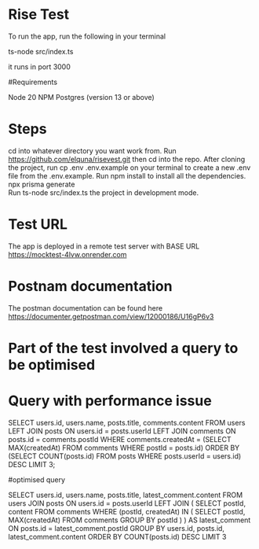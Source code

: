 # Rise Test

To run the app, run the following in your terminal

ts-node src/index.ts

it runs in port 3000

#Requirements

Node 20
NPM
Postgres (version 13 or above)

# Steps

cd into whatever directory you want work from.
Run https://github.com/elquna/risevest.git then cd into the repo.
After cloning the project, run cp .env .env.example on your terminal to create a new .env file from the .env.example.
Run npm install to install all the dependencies.
npx prisma generate   
Run ts-node src/index.ts the project in development mode.

# Test URL

The app is deployed in a remote test server with BASE URL  https://mocktest-4lvw.onrender.com

# Postnam documentation

The postman documentation can be found here https://documenter.getpostman.com/view/12000186/U16gP6v3


# Part of the test involved a query to be optimised


# Query with performance issue

SELECT users.id, users.name, posts.title, comments.content
FROM users
LEFT JOIN posts ON users.id = posts.userId
LEFT JOIN comments ON posts.id = comments.postId
WHERE comments.createdAt = (SELECT MAX(createdAt) FROM comments WHERE postId = posts.id)
ORDER BY (SELECT COUNT(posts.id) FROM posts WHERE posts.userId = users.id) DESC
LIMIT 3;





#optimised query

SELECT users.id, users.name, posts.title, latest_comment.content
FROM users
JOIN posts ON users.id = posts.userId
LEFT JOIN (
SELECT postId, content
FROM comments
WHERE (postId, createdAt) IN (
    SELECT postId, MAX(createdAt)
    FROM comments
    GROUP BY postId
)
) AS latest_comment ON posts.id = latest_comment.postId
GROUP BY users.id, posts.id, latest_comment.content
ORDER BY COUNT(posts.id) DESC
LIMIT 3
